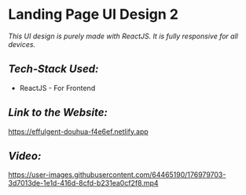# Landing Page UI Design 2

*This UI design is purely made with ReactJS. It is fully responsive for all devices.*

 ## *Tech-Stack Used:*
 * ReactJS - For Frontend
 
 ## *Link to the Website:*
 https://effulgent-douhua-f4e6ef.netlify.app

## *Video:*
https://user-images.githubusercontent.com/64465190/176979703-3d7013de-1e1d-416d-8cfd-b231ea0cf2f8.mp4
 

 
